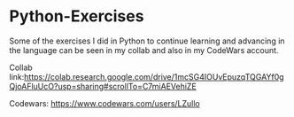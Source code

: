# Python-Exercises

Some of the exercises I did in Python to continue learning and advancing in the language can be seen in my collab and also in my CodeWars account.

Collab link:https://colab.research.google.com/drive/1mcSG4IOUvEpuzqTQGAYf0gQjoAFluUcO?usp=sharing#scrollTo=C7miAEVehiZE

Codewars: https://www.codewars.com/users/LZullo
